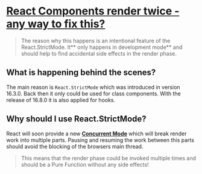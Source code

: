 
# [React Components render twice - any way to fix this?](https://www.heissenberger.at/en/blog/react-components-reder-twice/)

> The reason why this happens is an intentional feature of the React.StrictMode. It** only happens in development mode** and should help to find accidental side effects in the render phase.

## What is happening behind the scenes?

The main reason is `React.StrictMode` which was introduced in version 16.3.0. Back then it only could be used for class components. With the release of 16.8.0 it is also applied for hooks.

## Why should I use React.StrictMode?

React will soon provide a new [**Concurrent Mode**](https://reactjs.org/docs/concurrent-mode-intro.html) which will break render work into multiple parts. Pausing and resuming the work between this parts should avoid the blocking of the browsers main thread.

> This means that the render phase could be invoked multiple times and should be a Pure Function without any side effects!
